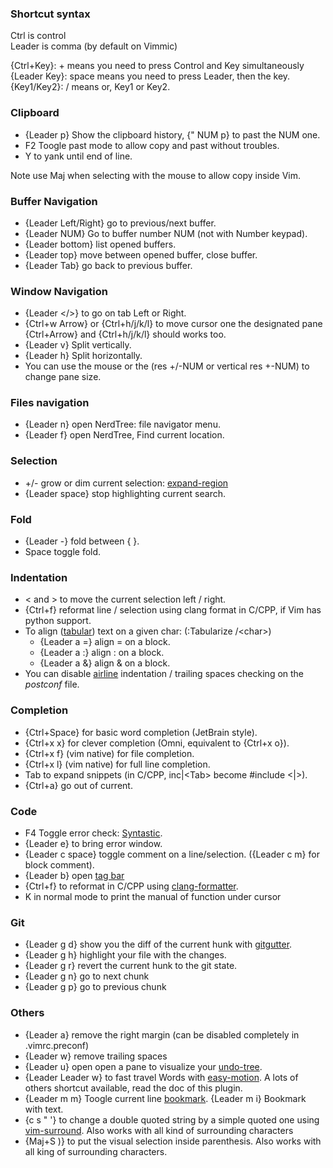 ### Shortcut syntax
Ctrl is control<br/>
Leader is comma (by default on Vimmic)<br/>

{Ctrl+Key}: + means you need to press Control and Key simultaneously<br/>
{Leader Key}: space means you need to press Leader, then the key.
{Key1/Key2}: / means or, Key1 or Key2.

### Clipboard

* {Leader p} Show the clipboard history, {" NUM p} to past the NUM one.
* F2 Toogle past mode to allow copy and past without troubles.
* Y to yank until end of line.

Note use Maj when selecting with the mouse to allow copy inside Vim.

### Buffer Navigation
* {Leader Left/Right} go to previous/next buffer.
* {Leader NUM} Go to buffer number NUM (not with Number keypad).
* {Leader bottom} list opened buffers.
* {Leader top} move between opened buffer, close buffer.
* {Leader Tab} go back to previous buffer.

### Window Navigation
 * {Leader \</\>} to go on tab Left or Right.
 * {Ctrl+w Arrow} or {Ctrl+h/j/k/l} to move cursor one the designated pane {Ctrl+Arrow} and {Ctrl+h/j/k/l} should works too.
 * {Leader v} Split vertically.
 * {Leader h} Split horizontally.
 * You can use the mouse or the (res +/-NUM or vertical res +-NUM) to change pane size.

### Files navigation
 * {Leader n} open NerdTree: file navigator menu.
 * {Leader f} open NerdTree, Find current location.

### Selection
* +/- grow or dim current selection: [expand-region](https://github.com/terryma/vim-expand-region)
* {Leader space} stop highlighting current search.

### Fold
* {Leader -} fold between { }.
* Space toggle fold.

### Indentation
* \< and \> to move the current selection left / right.
* {Ctrl+f} reformat line / selection using clang format in C/CPP, if Vim has python support.
* To align ([tabular](https://github.com/godlygeek/tabular)) text on a given char: (:Tabularize /\<char\>)
    + {Leader a =} align = on a block.
    + {Leader a :} align : on a block.
    + {Leader a &} align & on a block.
* You can disable [airline](https://github.com/vim-airline/vim-airline) indentation / trailing spaces checking on the *postconf* file.

### Completion
* {Ctrl+Space} for basic word completion (JetBrain style).
* {Ctrl+x x} for clever completion (Omni, equivalent to {Ctrl+x o}).
* {Ctrl+x f} (vim native) for file completion.
* {Ctrl+x l} (vim native) for full line completion.
* Tab to expand snippets (in C/CPP, inc|\<Tab\> become #include \<|\>).
* {Ctrl+a} go out of current.

### Code
* F4 Toggle error check: [Syntastic](https://github.com/scrooloose/syntastic).
* {Leader e} to bring error window.
* {Leader c space} toggle comment on a line/selection. ({Leader c m} for block comment).
* {Leader b} open [tag bar](https://github.com/majutsushi/tagbar)
* {Ctrl+f} to reformat in C/CPP using [clang-formatter](http://clang.llvm.org/docs/ClangFormat.html#vim-integration).
* K in normal mode to print the manual of function under cursor

### Git
* {Leader g d} show you the diff of the current hunk with [gitgutter](https://github.com/airblade/vim-gitgutter).
* {Leader g h} highlight your file with the changes.
* {Leader g r} revert the current hunk to the git state.
* {Leader g n} go to next chunk
* {Leader g p} go to previous chunk

### Others
* {Leader a} remove the right margin (can be disabled completely in .vimrc.preconf)
* {Leader w} remove trailing spaces
* {Leader u} open open a pane to visualize your [undo-tree](https://github.com/mbbill/undotree).
* {Leader Leader w} to fast travel Words with [easy-motion](https://github.com/easymotion/vim-easymotion). A lots of others shortcut available, read the doc of this plugin.
* {Leader m m} Toogle current line [bookmark](https://github.com/MattesGroeger/vim-bookmarks). {Leader m i} Bookmark with text.
* {c s " '} to change a double quoted string by a simple quoted one using [vim-surround](https://github.com/tpope/vim-surround). Also works with all kind of surrounding characters
* {Maj+S )} to put the visual selection inside parenthesis. Also works with all king of surrounding characters.

